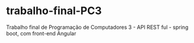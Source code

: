 # trabalho-final-PC3
Trabalho final de Programação de Computadores 3 - API REST ful - spring boot, com front-end Angular
